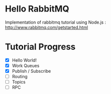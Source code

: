 # Hello RabbitMQ

Implementation of rabbitmq tutorial using Node.js :  
http://www.rabbitmq.com/getstarted.html

# Tutorial Progress

- [x] Hello World!
- [x] Work Queues
- [x] Publish / Subscribe
- [ ] Routing
- [ ] Topics
- [ ] RPC
